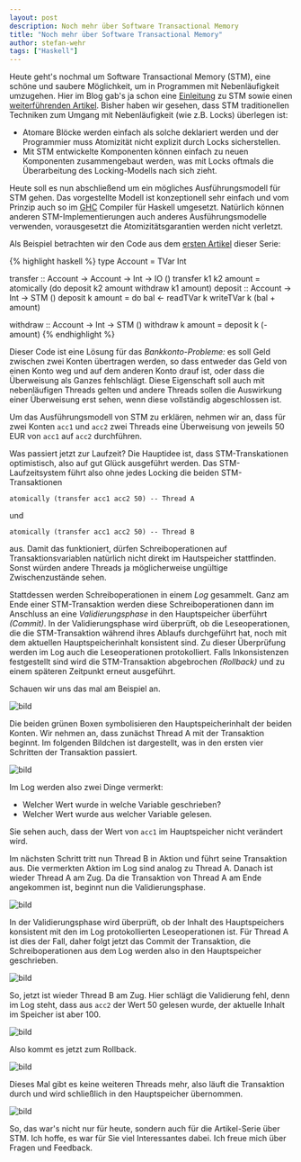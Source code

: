 ```yaml
---
layout: post
description: Noch mehr über Software Transactional Memory
title: "Noch mehr über Software Transactional Memory"
author: stefan-wehr
tags: ["Haskell"]
---
```


Heute geht's nochmal um Software Transactional Memory (STM), eine schöne
und saubere Möglichkeit, um in Programmen mit Nebenläufigkeit umzugehen.
Hier im Blog gab's ja schon eine
[Einleitung](http://funktionale-programmierung.de/2014/03/28/stm-haskell.html)
zu STM sowie einen
[weiterführenden Artikel](http://funktionale-programmierung.de/2014/04/24/stm-haskell2.html).
Bisher haben wir gesehen, dass STM traditionellen Techniken zum Umgang mit
Nebenläufigkeit (wie z.B. Locks) überlegen ist:

* Atomare Blöcke werden einfach als solche deklariert werden und der
Programmier muss Atomizität nicht explizit durch Locks sicherstellen.
* Mit STM entwickelte Komponenten können einfach zu neuen Komponenten
zusammengebaut werden, was mit Locks oftmals die Überarbeitung des
Locking-Modells nach sich zieht.

Heute soll es nun abschließend um ein mögliches Ausführungsmodell für STM
gehen. Das vorgestellte Modell ist konzeptionell sehr einfach und vom
Prinzip auch so
im [GHC](http://haskell.org/ghc) Compiler für Haskell umgesetzt. Natürlich
können anderen STM-Implementierungen auch anderes Ausführungsmodelle
verwenden, vorausgesetzt die Atomizitätsgarantien werden nicht
verletzt.

<!-- more start -->

Als Beispiel betrachten wir den Code aus dem
[ersten Artikel](http://funktionale-programmierung.de/2014/03/28/stm-haskell.html)
dieser Serie:

{% highlight haskell %}
type Account = TVar Int

transfer :: Account -> Account -> Int -> IO ()
transfer k1 k2 amount =
    atomically (do deposit k2 amount
                   withdraw k1 amount)
deposit :: Account -> Int -> STM ()
deposit k amount =
    do bal <- readTVar k
       writeTVar k (bal + amount)

withdraw :: Account -> Int -> STM ()
withdraw k amount = deposit k (- amount)
{% endhighlight %}

Dieser Code ist eine Lösung für das *Bankkonto-Probleme:* es soll Geld
zwischen zwei Konten übertragen werden, so dass entweder das Geld von einen
Konto weg und auf dem anderen Konto drauf ist, oder dass die Überweisung
als Ganzes fehlschlägt. Diese Eigenschaft soll auch mit nebenläufigen
Threads gelten und andere Threads sollen die Auswirkung einer Überweisung
erst sehen, wenn diese vollständig abgeschlossen ist.

Um das Ausführungsmodell von STM zu erklären, nehmen wir an, dass für
zwei Konten `acc1` und `acc2` zwei Threads eine Überweisung von jeweils 50
EUR von `acc1` auf `acc2` durchführen.

Was passiert jetzt zur Laufzeit? Die Hauptidee ist, dass STM-Transkationen
optimistisch, also auf gut Glück ausgeführt werden. Das
STM-Laufzeitsystem führt also ohne jedes Locking die beiden STM-Transaktionen

    atomically (transfer acc1 acc2 50) -- Thread A

und

    atomically (transfer acc1 acc2 50) -- Thread B

aus. Damit das funktioniert, dürfen Schreiboperationen auf
Transaktionsvariablen natürlich nicht direkt im Hautspeicher
stattfinden. Sonst würden andere Threads ja möglicherweise ungültige
Zwischenzustände sehen.

Stattdessen werden Schreiboperationen in einem *Log* gesammelt. Ganz am
Ende einer STM-Transaktion werden diese Schreiboperationen dann im
Anschluss an eine *Validierungsphase* in den
Hauptspeicher überführt *(Commit)*. In der Validierungsphase wird überprüft, ob die Leseoperationen,
die die STM-Transaktion während ihres Ablaufs durchgeführt hat, noch mit
dem aktuellen Hauptspeicherinhalt konsistent sind. Zu dieser Überprüfung
werden im Log auch die Leseoperationen protokolliert. Falls Inkonsistenzen
festgestellt sind wird die STM-Transaktion abgebrochen *(Rollback)* und zu einem
späteren Zeitpunkt erneut ausgeführt.

Schauen wir uns das mal am Beispiel an.

![bild](/files/stm-haskell/stm-000.png)

Die beiden grünen Boxen symbolisieren den Hauptspeicherinhalt der beiden
Konten. Wir nehmen an, dass zunächst Thread A mit der Transaktion
beginnt. Im folgenden Bildchen ist dargestellt, was in den
ersten vier Schritten der Transaktion passiert.

![bild](/files/stm-haskell/stm-004.png)

Im Log werden also zwei Dinge vermerkt:

* Welcher Wert wurde in welche Variable geschrieben?
* Welcher Wert wurde aus welcher Variable gelesen.

Sie sehen auch, dass der Wert von `acc1` im Hauptspeicher nicht verändert
wird.

Im nächsten Schritt tritt nun Thread B in Aktion und führt seine
Transaktion aus. Die vermerkten Aktion im Log sind analog zu Thread A.
Danach ist wieder Thread A am Zug. Da die
Transaktion von Thread A am Ende angekommen ist, beginnt nun die
Validierungsphase.

![bild](/files/stm-haskell/stm-009.png)


In der Validierungsphase wird überprüft, ob der Inhalt des Hauptspeichers
konsistent mit den im Log protokollierten Leseoperationen ist. Für Thread A
ist dies der Fall, daher folgt jetzt das Commit der Transaktion, die
Schreiboperationen aus dem Log werden also in den Hauptspeicher geschrieben.

![bild](/files/stm-haskell/stm-010.png)

So, jetzt ist wieder Thread B am Zug. Hier schlägt die Validierung fehl,
denn im Log steht, dass aus `acc2` der Wert 50 gelesen wurde, der aktuelle
Inhalt im Speicher ist aber 100.

![bild](/files/stm-haskell/stm-011.png)

Also kommt es jetzt zum Rollback.

![bild](/files/stm-haskell/stm-012.png)

Dieses Mal gibt es keine weiteren Threads mehr, also läuft die Transaktion
durch und wird schließlich in den Hauptspeicher übernommen.

![bild](/files/stm-haskell/stm-017.png)

So, das war's nicht nur für heute, sondern auch für die Artikel-Serie über
STM. Ich hoffe, es war für Sie viel Interessantes dabei. Ich freue mich
über Fragen und Feedback.
